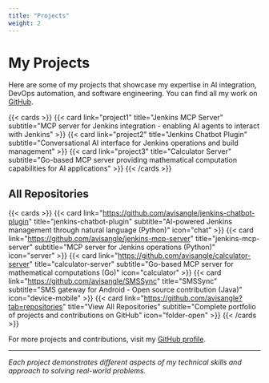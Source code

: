 ```yaml
---
title: "Projects"
weight: 2
---
```


# My Projects

Here are some of my projects that showcase my expertise in AI integration, DevOps automation, and software engineering. You can find all my work on [GitHub](https://github.com/avisangle).

{{< cards >}}
{{< card link="project1" title="Jenkins MCP Server" subtitle="MCP server for Jenkins integration - enabling AI agents to interact with Jenkins" >}}
{{< card link="project2" title="Jenkins Chatbot Plugin" subtitle="Conversational AI interface for Jenkins operations and build management" >}}
{{< card link="project3" title="Calculator Server" subtitle="Go-based MCP server providing mathematical computation capabilities for AI applications" >}}
{{< /cards >}}

## All Repositories

{{< cards >}}
{{< card link="https://github.com/avisangle/jenkins-chatbot-plugin" title="jenkins-chatbot-plugin" subtitle="AI-powered Jenkins management through natural language (Python)" icon="chat" >}}
{{< card link="https://github.com/avisangle/jenkins-mcp-server" title="jenkins-mcp-server" subtitle="MCP server for Jenkins operations (Python)" icon="server" >}}
{{< card link="https://github.com/avisangle/calculator-server" title="calculator-server" subtitle="Go-based MCP server for mathematical computations (Go)" icon="calculator" >}}
{{< card link="https://github.com/avisangle/SMSSync" title="SMSSync" subtitle="SMS gateway for Android - Open source contribution (Java)" icon="device-mobile" >}}
{{< card link="https://github.com/avisangle?tab=repositories" title="View All Repositories" subtitle="Complete portfolio of projects and contributions on GitHub" icon="folder-open" >}}
{{< /cards >}}

For more projects and contributions, visit my [GitHub profile](https://github.com/avisangle).

---

*Each project demonstrates different aspects of my technical skills and approach to solving real-world problems.*